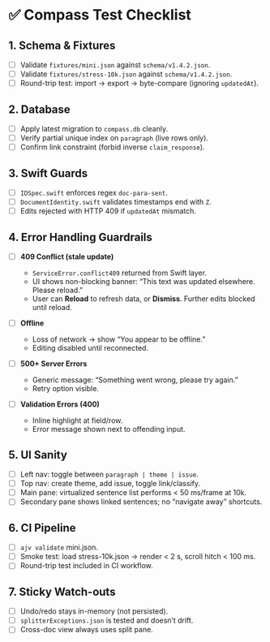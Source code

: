 # ✅ Compass Test Checklist

## 1. Schema & Fixtures
- [ ] Validate `fixtures/mini.json` against `schema/v1.4.2.json`.
- [ ] Validate `fixtures/stress-10k.json` against `schema/v1.4.2.json`.
- [ ] Round-trip test: import → export → byte-compare (ignoring `updatedAt`).

## 2. Database
- [ ] Apply latest migration to `compass.db` cleanly.
- [ ] Verify partial unique index on `paragraph` (live rows only).
- [ ] Confirm link constraint (forbid inverse `claim_response`).

## 3. Swift Guards
- [ ] `IDSpec.swift` enforces regex `doc-para-sent`.
- [ ] `DocumentIdentity.swift` validates timestamps end with `Z`.
- [ ] Edits rejected with HTTP 409 if `updatedAt` mismatch.

## 4. Error Handling Guardrails
- [ ] **409 Conflict (stale update)**
  - `ServiceError.conflict409` returned from Swift layer.
  - UI shows non-blocking banner: “This text was updated elsewhere. Please reload.”
  - User can **Reload** to refresh data, or **Dismiss**. Further edits blocked until reload.

- [ ] **Offline**
  - Loss of network → show “You appear to be offline.”
  - Editing disabled until reconnected.

- [ ] **500+ Server Errors**
  - Generic message: “Something went wrong, please try again.”
  - Retry option visible.

- [ ] **Validation Errors (400)**
  - Inline highlight at field/row.
  - Error message shown next to offending input.

## 5. UI Sanity
- [ ] Left nav: toggle between `paragraph | theme | issue`.
- [ ] Top nav: create theme, add issue, toggle link/classify.
- [ ] Main pane: virtualized sentence list performs < 50 ms/frame at 10k.
- [ ] Secondary pane shows linked sentences; no “navigate away” shortcuts.

## 6. CI Pipeline
- [ ] `ajv validate` mini.json.
- [ ] Smoke test: load stress-10k.json → render < 2 s, scroll hitch < 100 ms.
- [ ] Round-trip test included in CI workflow.

## 7. Sticky Watch-outs
- [ ] Undo/redo stays in-memory (not persisted).
- [ ] `splitterExceptions.json` is tested and doesn’t drift.
- [ ] Cross-doc view always uses split pane.
